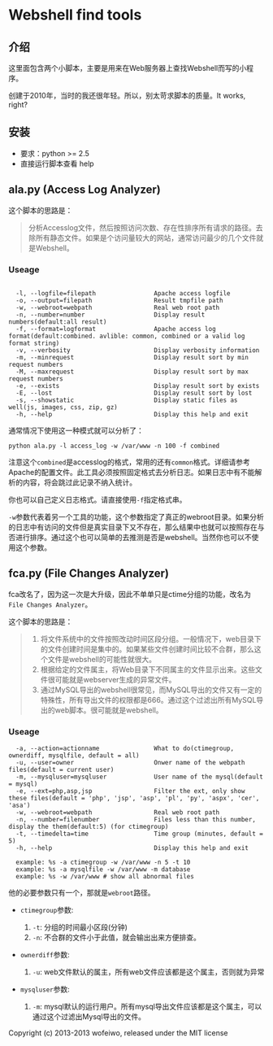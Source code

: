 Webshell find tools
===

## 介绍

这里面包含两个小脚本，主要是用来在Web服务器上查找Webshell而写的小程序。

创建于2010年，当时的我还很年轻。所以，别太苛求脚本的质量。It works, right?

## 安装

* 要求：python >= 2.5
* 直接运行脚本查看 help

## ala.py (Access Log Analyzer)

这个脚本的思路是：
> 分析Accesslog文件，然后按照访问次数、存在性排序所有请求的路径。去除所有静态文件。如果是个访问量较大的网站，通常访问最少的几个文件就是Webshell。

### Useage

```

  -l, --logfile=filepath                Apache access logfile
  -o, --output=filepath                 Result tmpfile path
  -w, --webroot=webpath                 Real web root path
  -n, --number=number                   Display result numbers(default:all result)
  -f, --format=logformat                Apache access log format(default:combined. avlible: common, combined or a valid log format string)
  -v, --verbosity                       Display verbosity information  
  -m, --minrequest                      Display result sort by min request numbers
  -M, --maxrequest                      Display result sort by max request numbers
  -e, --exists                          Display result sort by exists
  -E, --lost                            Display result sort by lost
  -s, --showstatic                      Display static files as well(js, images, css, zip, gz)
  -h, --help                            Display this help and exit

```

通常情况下使用这一种模式就可以分析了：


```
python ala.py -l access_log -w /var/www -n 100 -f combined
```

注意这个`combined`是accesslog的格式，常用的还有`common`格式。详细请参考Apache的配置文件。此工具必须按照固定格式去分析日志。如果日志中有不能解析的内容，将会跳过此记录不纳入统计。

你也可以自己定义日志格式。请直接使用`-f`指定格式串。

`-w`参数代表着另一个工具的功能，这个参数指定了真正的webroot目录。如果分析的日志中有访问的文件但是真实目录下又不存在，那么结果中也就可以按照存在与否进行排序。通过这个也可以简单的去推测是否是webshell。当然你也可以不使用这个参数。

## fca.py (File Changes Analyzer)

fca改名了，因为这一次是大升级，因此不单单只是ctime分组的功能，改名为`File Changes Analyzer`。

这个脚本的思路是：
> 1. 将文件系统中的文件按照改动时间区段分组。一般情况下，web目录下的文件创建时间是集中的。如果某些文件创建时间比较不合群，那么这个文件是webshell的可能性就很大。
> 2. 根据给定的文件属主，将Web目录下不同属主的文件显示出来。这些文件很可能就是webserver生成的异常文件。
> 3. 通过MySQL导出的webshell很常见，而MySQL导出的文件又有一定的特殊性，所有导出文件的权限都是666。通过这个过滤出所有MySQL导出的web脚本。很可能就是webshell。

### Useage

```
  -a, --action=actionname               What to do(ctimegroup, ownerdiff, mysqlfile, default = all)
  -u, --user=owner                      Onwer name of the webpath files(default = current user)
  -m, --mysqluser=mysqluser             User name of the mysql(default = mysql)
  -e, --ext=php,asp,jsp                 Filter the ext, only show these files(default = 'php', 'jsp', 'asp', 'pl', 'py', 'aspx', 'cer', 'asa')
  -w, --webroot=webpath                 Real web root path
  -n, --number=filenumber               Files less than this number, display the them(default:5) (for ctimegroup)
  -t, --timedelta=time                  Time group (minutes, default = 5)
  -h, --help                            Display this help and exit
  
  example: %s -a ctimegroup -w /var/www -n 5 -t 10
  example: %s -a mysqlfile -w /var/www -m database
  example: %s -w /var/www # show all abnormal files
```

他的必要参数只有一个，那就是`webroot`路径。

* `ctimegroup`参数: 
  1. `-t`: 分组的时间最小区段(分钟)
  2. `-n`: 不合群的文件小于此值，就会输出出来方便排查。

* `ownerdiff`参数:
  1. `-u`: web文件默认的属主，所有web文件应该都是这个属主，否则就为异常

* `mysqluser`参数:
  1. `-m`: mysql默认的运行用户。所有mysql导出文件应该都是这个属主，可以通过这个过滤出Mysql导出的文件。

Copyright (c) 2013-2013 wofeiwo, released under the MIT license